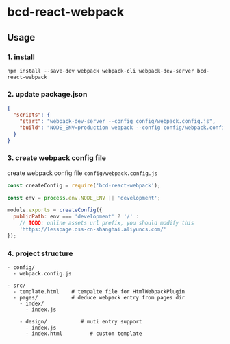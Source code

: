 # bcd-react-webpack


## Usage


### 1. install

```shell
npm install --save-dev webpack webpack-cli webpack-dev-server bcd-react-webpack
```


### 2. update package.json

```json
{
  "scripts": {
    "start": "webpack-dev-server --config config/webpack.config.js",
    "build": "NODE_ENV=production webpack --config config/webpack.config.js"
  }
}
```

### 3. create webpack config file

create webpack config file `config/webpack.config.js`

```js
const createConfig = require('bcd-react-webpack');

const env = process.env.NODE_ENV || 'development';

module.exports = createConfig({
  publicPath: env === 'development' ? '/' :
    // TODO: online assets url prefix, you should modify this
    'https://lesspage.oss-cn-shanghai.aliyuncs.com/'
});
```

### 4. project structure

```
- config/
  - webpack.config.js

- src/
  - template.html    # tempalte file for HtmlWebpackPlugin
  - pages/           # deduce webpack entry from pages dir
    - index/
      - index.js

    - design/           # muti entry support
      - index.js
      - index.html         # custom template
```
